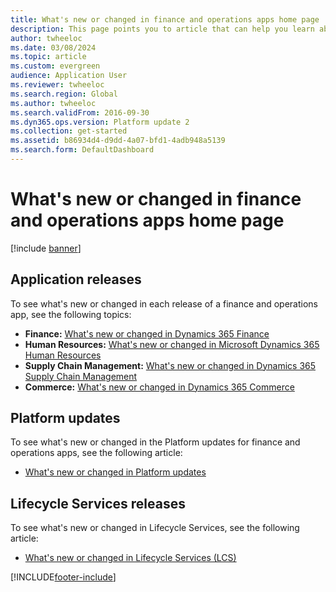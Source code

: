 ```yaml
---
title: What's new or changed in finance and operations apps home page
description: This page points you to article that can help you learn about the new features in the latest finance and operations applications.
author: twheeloc
ms.date: 03/08/2024
ms.topic: article
ms.custom: evergreen 
audience: Application User
ms.reviewer: twheeloc
ms.search.region: Global
ms.author: twheeloc
ms.search.validFrom: 2016-09-30
ms.dyn365.ops.version: Platform update 2
ms.collection: get-started
ms.assetid: b86934d4-d9dd-4a07-bfd1-4adb948a5139
ms.search.form: DefaultDashboard
---
```


# What's new or changed in finance and operations apps home page

[!include [banner](../includes/banner.md)]


## Application releases

To see what's new or changed in each release of a finance and operations app, see the following topics:

- **Finance:** [What's new or changed in Dynamics 365 Finance](../../../finance/get-started/whats-new-home-page.md)
- **Human Resources:** [What's new or changed in Microsoft Dynamics 365 Human Resources](../../../human-resources/whats-new-home-page.md)  
- **Supply Chain Management:** [What's new or changed in Dynamics 365 Supply Chain Management](../../../supply-chain/get-started/whats-new-home-page.md) 
- **Commerce:** [What's new or changed in Dynamics 365 Commerce](../../../commerce/get-started/whats-new-home-page.md)


## Platform updates

To see what's new or changed in the Platform updates for finance and operations apps, see the following article:

- [What's new or changed in Platform updates](../../dev-itpro/get-started/whats-new-home-page.md)

## Lifecycle Services releases
To see what's new or changed in Lifecycle Services, see the following article:

- [What's new or changed in Lifecycle Services (LCS)](../../dev-itpro/lifecycle-services/whats-new-lcs.md)




[!INCLUDE[footer-include](../../../includes/footer-banner.md)]

